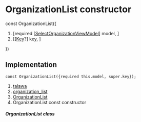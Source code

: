 
<div>

# OrganizationList constructor

</div>


const OrganizationList({

1.  [required
    [[SelectOrganizationViewModel](../../view_model_pre_auth_view_models_select_organization_view_model/SelectOrganizationViewModel-class.html)]
    model, ]
2.  [[[Key](https://api.flutter.dev/flutter/foundation/Key-class.html)?]
    key, ]

})



## Implementation

``` language-dart
const OrganizationList({required this.model, super.key});
```







1.  [talawa](../../index.html)
2.  [organization_list](../../widgets_organization_list/)
3.  [OrganizationList](../../widgets_organization_list/OrganizationList-class.html)
4.  OrganizationList const constructor

##### OrganizationList class







